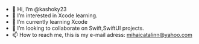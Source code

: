 - 👋 Hi, I’m @kashoky23
- 👀 I’m interested in Xcode learning.
- 🌱 I’m currently learning Xcode
- 💞️ I’m looking to collaborate on Swift,SwiftUI projects.
- 📫 How to reach me, this is my e-mail adress: mihaicatalinn@yahoo.com

<!---
kashoky23/kashoky23 is a ✨ special ✨ repository because its `README.md` (this file) appears on your GitHub profile.
You can click the Preview link to take a look at your changes.
--->

